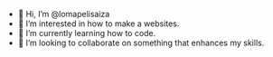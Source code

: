- 👋 Hi, I’m @lomapelisaiza
- 👀 I’m interested in how to make a websites.
- 🌱 I’m currently learning how to code.
- 💞️ I’m looking to collaborate on something that enhances my skills.

